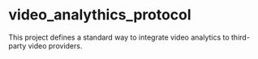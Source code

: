 # video_analythics_protocol
This project defines a standard way to integrate video analytics to third-party video providers.
